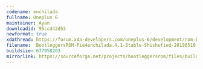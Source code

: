 ```yaml
---
codename: enchilada
fullname: Oneplus 6
maintainer: Ayan
downloadid: 95ccd42d53
newformat: true
xdathread: https://forum.xda-developers.com/oneplus-6/development/rom-bootleggersrom-3-5-beta-unshishufied-t3871649
filename:  BootleggersROM-Pie4enchilada.4.1-Stable-Shishufied-20190510-035147.zip
buildsize: 677958203
mirrorlink: https://sourceforge.net/projects/bootleggersrom/files/builds/enchilada/
---
```

